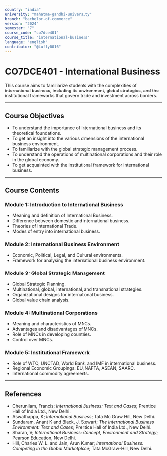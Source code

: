 ```yaml
---
country: "india"
university: "mahatma-gandhi-university"
branch: "bachelor-of-commerce"
version: "2024"
semester: "7"
course_code: "co7dce401"
course_title: "international-business"
language: "english"
contributor: "@Luffy0016"
---
```

# CO7DCE401 - International Business

This course aims to familiarize students with the complexities of international business, including its environment, global strategies, and the institutional frameworks that govern trade and investment across borders.

---
## Course Objectives

* To understand the importance of international business and its theoretical foundations.
* To get an insight into the various dimensions of the international business environment.
* To familiarize with the global strategic management process.
* To understand the operations of multinational corporations and their role in the global economy.
* To get acquainted with the institutional framework for international business.

---
## Course Contents

### Module 1: Introduction to International Business  
* Meaning and definition of International Business.
* Difference between domestic and international business.
* Theories of International Trade.
* Modes of entry into international business.

### Module 2: International Business Environment  
* Economic, Political, Legal, and Cultural environments.
* Framework for analysing the international business environment.

### Module 3: Global Strategic Management  
* Global Strategic Planning.
* Multinational, global, international, and transnational strategies.
* Organizational designs for international business.
* Global value chain analysis.

### Module 4: Multinational Corporations  
* Meaning and characteristics of MNCs.
* Advantages and disadvantages of MNCs.
* Role of MNCs in developing countries.
* Control over MNCs.

### Module 5: Institutional Framework  
* Role of WTO, UNCTAD, World Bank, and IMF in international business.
* Regional Economic Groupings: EU, NAFTA, ASEAN, SAARC.
* International commodity agreements.

---
## References
* Cherunilam, Francis; *International Business: Text and Cases*; Prentice Hall of India Ltd., New Delhi.
* Aswathappa, K; *International Business*; Tata Mc Graw Hill, New Delhi.
* Sundaram, Anant K and Black, J. Stewart; *The International Business Environment: Text and Cases*; Prentice Hall of India Ltd., New Delhi.
* Sharan, V; *International Business: Concept, Environment and Strategy*; Pearson Education, New Delhi.
* Hill, Charles W. L. and Jain, Arun Kumar; *International Business: Competing in the Global Marketplace*; Tata McGraw-Hill, New Delhi.